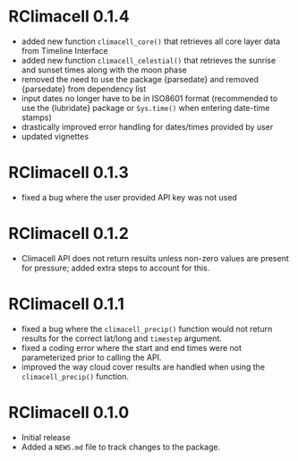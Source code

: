 # RClimacell 0.1.4

* added new function `climacell_core()` that retrieves all core layer data from Timeline Interface
* added new function `climacell_celestial()` that retrieves the sunrise and sunset times along with the moon phase
* removed the need to use the package {parsedate} and removed {parsedate} from dependency list
* input dates no longer have to be in ISO8601 format (recommended to use the {lubridate} package or `Sys.time()` when entering date-time stamps)
* drastically improved error handling for dates/times provided by user
* updated vignettes

# RClimacell 0.1.3

* fixed a bug where the user provided API key was not used

# RClimacell 0.1.2

* Climacell API does not return results unless non-zero values are present for pressure; added extra steps to account for this.

# RClimacell 0.1.1

* fixed a bug where the `climacell_precip()` function would not return results for the correct lat/long and `timestep` argument.
* fixed a coding error where the start and end times were not parameterized prior to calling the API.
* improved the way cloud cover results are handled when using the `climacell_precip()` function.

# RClimacell 0.1.0

* Initial release
* Added a `NEWS.md` file to track changes to the package.

